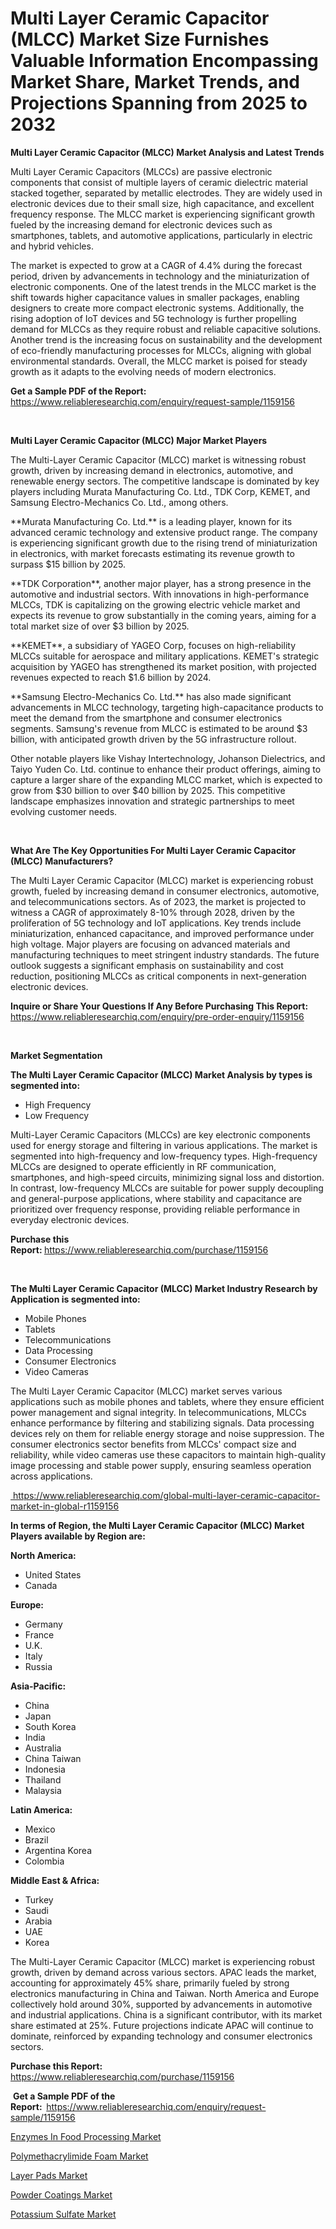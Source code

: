 <p><h1>Multi Layer Ceramic Capacitor (MLCC) Market Size Furnishes Valuable Information Encompassing Market Share, Market Trends, and Projections Spanning from 2025 to 2032</h1></p><p><strong>Multi Layer Ceramic Capacitor (MLCC) Market Analysis and Latest Trends</strong></p>
<p><p>Multi Layer Ceramic Capacitors (MLCCs) are passive electronic components that consist of multiple layers of ceramic dielectric material stacked together, separated by metallic electrodes. They are widely used in electronic devices due to their small size, high capacitance, and excellent frequency response. The MLCC market is experiencing significant growth fueled by the increasing demand for electronic devices such as smartphones, tablets, and automotive applications, particularly in electric and hybrid vehicles.</p><p>The market is expected to grow at a CAGR of 4.4% during the forecast period, driven by advancements in technology and the miniaturization of electronic components. One of the latest trends in the MLCC market is the shift towards higher capacitance values in smaller packages, enabling designers to create more compact electronic systems. Additionally, the rising adoption of IoT devices and 5G technology is further propelling demand for MLCCs as they require robust and reliable capacitive solutions. Another trend is the increasing focus on sustainability and the development of eco-friendly manufacturing processes for MLCCs, aligning with global environmental standards. Overall, the MLCC market is poised for steady growth as it adapts to the evolving needs of modern electronics.</p></p>
<p><strong>Get a Sample PDF of the Report:&nbsp;</strong> <a href="https://www.reliableresearchiq.com/enquiry/request-sample/1159156?utm_campaign=2309&utm_medium=2&utm_source=Github&utm_content=ia&utm_term=12022025&utm_id=multi-layer-ceramic-capacitor-mlcc">https://www.reliableresearchiq.com/enquiry/request-sample/1159156</a></p>
<p>&nbsp;</p>
<p><strong>Multi Layer Ceramic Capacitor (MLCC) Major Market Players</strong></p>
<p><p>The Multi-Layer Ceramic Capacitor (MLCC) market is witnessing robust growth, driven by increasing demand in electronics, automotive, and renewable energy sectors. The competitive landscape is dominated by key players including Murata Manufacturing Co. Ltd., TDK Corp, KEMET, and Samsung Electro-Mechanics Co. Ltd., among others.</p><p>**Murata Manufacturing Co. Ltd.** is a leading player, known for its advanced ceramic technology and extensive product range. The company is experiencing significant growth due to the rising trend of miniaturization in electronics, with market forecasts estimating its revenue growth to surpass $15 billion by 2025.</p><p>**TDK Corporation**, another major player, has a strong presence in the automotive and industrial sectors. With innovations in high-performance MLCCs, TDK is capitalizing on the growing electric vehicle market and expects its revenue to grow substantially in the coming years, aiming for a total market size of over $3 billion by 2025.</p><p>**KEMET**, a subsidiary of YAGEO Corp, focuses on high-reliability MLCCs suitable for aerospace and military applications. KEMET's strategic acquisition by YAGEO has strengthened its market position, with projected revenues expected to reach $1.6 billion by 2024.</p><p>**Samsung Electro-Mechanics Co. Ltd.** has also made significant advancements in MLCC technology, targeting high-capacitance products to meet the demand from the smartphone and consumer electronics segments. Samsung's revenue from MLCC is estimated to be around $3 billion, with anticipated growth driven by the 5G infrastructure rollout.</p><p>Other notable players like Vishay Intertechnology, Johanson Dielectrics, and Taiyo Yuden Co. Ltd. continue to enhance their product offerings, aiming to capture a larger share of the expanding MLCC market, which is expected to grow from $30 billion to over $40 billion by 2025. This competitive landscape emphasizes innovation and strategic partnerships to meet evolving customer needs.</p></p>
<p>&nbsp;</p>
<p><strong>What Are The Key Opportunities For Multi Layer Ceramic Capacitor (MLCC) Manufacturers?</strong></p>
<p><p>The Multi Layer Ceramic Capacitor (MLCC) market is experiencing robust growth, fueled by increasing demand in consumer electronics, automotive, and telecommunications sectors. As of 2023, the market is projected to witness a CAGR of approximately 8-10% through 2028, driven by the proliferation of 5G technology and IoT applications. Key trends include miniaturization, enhanced capacitance, and improved performance under high voltage. Major players are focusing on advanced materials and manufacturing techniques to meet stringent industry standards. The future outlook suggests a significant emphasis on sustainability and cost reduction, positioning MLCCs as critical components in next-generation electronic devices.</p></p>
<p><strong>Inquire or Share Your Questions If Any Before Purchasing This Report:</strong> <a href="https://www.reliableresearchiq.com/enquiry/pre-order-enquiry/1159156?utm_campaign=2309&utm_medium=2&utm_source=Github&utm_content=ia&utm_term=12022025&utm_id=multi-layer-ceramic-capacitor-mlcc">https://www.reliableresearchiq.com/enquiry/pre-order-enquiry/1159156</a></p>
<p>&nbsp;</p>
<p><strong>Market Segmentation</strong></p>
<p><strong>The Multi Layer Ceramic Capacitor (MLCC) Market Analysis by types is segmented into:</strong></p>
<p><ul><li>High Frequency</li><li>Low Frequency</li></ul></p>
<p><p>Multi-Layer Ceramic Capacitors (MLCCs) are key electronic components used for energy storage and filtering in various applications. The market is segmented into high-frequency and low-frequency types. High-frequency MLCCs are designed to operate efficiently in RF communication, smartphones, and high-speed circuits, minimizing signal loss and distortion. In contrast, low-frequency MLCCs are suitable for power supply decoupling and general-purpose applications, where stability and capacitance are prioritized over frequency response, providing reliable performance in everyday electronic devices.</p></p>
<p><strong>Purchase this Report:&nbsp;</strong><a href="https://www.reliableresearchiq.com/purchase/1159156?utm_campaign=2309&utm_medium=2&utm_source=Github&utm_content=ia&utm_term=12022025&utm_id=multi-layer-ceramic-capacitor-mlcc">https://www.reliableresearchiq.com/purchase/1159156</a></p>
<p>&nbsp;</p>
<p><strong>The Multi Layer Ceramic Capacitor (MLCC) Market Industry Research by Application is segmented into:</strong></p>
<p><ul><li>Mobile Phones</li><li>Tablets</li><li>Telecommunications</li><li>Data Processing</li><li>Consumer Electronics</li><li>Video Cameras</li></ul></p>
<p><p>The Multi Layer Ceramic Capacitor (MLCC) market serves various applications such as mobile phones and tablets, where they ensure efficient power management and signal integrity. In telecommunications, MLCCs enhance performance by filtering and stabilizing signals. Data processing devices rely on them for reliable energy storage and noise suppression. The consumer electronics sector benefits from MLCCs' compact size and reliability, while video cameras use these capacitors to maintain high-quality image processing and stable power supply, ensuring seamless operation across applications.</p></p>
<p><a href="https://www.reliableresearchiq.com/global-multi-layer-ceramic-capacitor-market-in-global-r1159156?utm_campaign=2309&utm_medium=2&utm_source=Github&utm_content=ia&utm_term=12022025&utm_id=multi-layer-ceramic-capacitor-mlcc">&nbsp;https://www.reliableresearchiq.com/global-multi-layer-ceramic-capacitor-market-in-global-r1159156</a></p>
<p><strong>In terms of Region, the Multi Layer Ceramic Capacitor (MLCC) Market Players available by Region are:</strong></p>
<p>
    <p> <strong> North America: </strong>
        <ul>
            <li>United States</li>
            <li>Canada</li>
        </ul>
        </p> 
    <p> <strong> Europe: </strong>
        <ul>
            <li>Germany</li>
            <li>France</li>
            <li>U.K.</li>
            <li>Italy</li>
            <li>Russia</li>
        </ul>
        </p> 
    <p> <strong> Asia-Pacific: </strong>
        <ul>
            <li>China</li>
            <li>Japan</li>
            <li>South Korea</li>
            <li>India</li>
            <li>Australia</li>
            <li>China Taiwan</li>
            <li>Indonesia</li>
            <li>Thailand</li>
            <li>Malaysia</li>
        </ul>
        </p> 
    <p> <strong> Latin America: </strong>
        <ul>
            <li>Mexico</li>
            <li>Brazil</li>
            <li>Argentina Korea</li>
            <li>Colombia</li>
        </ul>
        </p> 
    <p> <strong> Middle East & Africa: </strong>
        <ul>
            <li>Turkey</li>
            <li>Saudi</li>
            <li>Arabia</li>
            <li>UAE</li>
            <li>Korea</li>
        </ul>
    </p>
    </p>
<p><p>The Multi-Layer Ceramic Capacitor (MLCC) market is experiencing robust growth, driven by demand across various sectors. APAC leads the market, accounting for approximately 45% share, primarily fueled by strong electronics manufacturing in China and Taiwan. North America and Europe collectively hold around 30%, supported by advancements in automotive and industrial applications. China is a significant contributor, with its market share estimated at 25%. Future projections indicate APAC will continue to dominate, reinforced by expanding technology and consumer electronics sectors.</p></p>
<p><strong>Purchase this Report: </strong><a href="https://www.reliableresearchiq.com/purchase/1159156?utm_campaign=2309&utm_medium=2&utm_source=Github&utm_content=ia&utm_term=12022025&utm_id=multi-layer-ceramic-capacitor-mlcc">https://www.reliableresearchiq.com/purchase/1159156</a></p>
<p>&nbsp;<strong>Get a Sample PDF of the Report:&nbsp;&nbsp;</strong><a href="https://www.reliableresearchiq.com/enquiry/request-sample/1159156?utm_campaign=2309&utm_medium=2&utm_source=Github&utm_content=ia&utm_term=12022025&utm_id=multi-layer-ceramic-capacitor-mlcc">https://www.reliableresearchiq.com/enquiry/request-sample/1159156</a></p>
<p><strong></strong></p>
<p><p><a href="https://www.linkedin.com/pulse/enzymes-food-processing-market-trend-analysis-reveals-rapid-tttjc?utm_campaign=2309&utm_medium=2&utm_source=Github&utm_content=ia&utm_term=12022025&utm_id=multi-layer-ceramic-capacitor-mlcc">Enzymes In Food Processing Market</a></p><p><a href="https://www.linkedin.com/pulse/examining-polymethacrylimide-foam-market-globally-latest-trends-q1ecc?utm_campaign=2309&utm_medium=2&utm_source=Github&utm_content=ia&utm_term=12022025&utm_id=multi-layer-ceramic-capacitor-mlcc">Polymethacrylimide Foam Market</a></p><p><a href="https://www.linkedin.com/pulse/global-layer-pads-industry-analysis-share-growth-trends-forecast-8oloe?utm_campaign=2309&utm_medium=2&utm_source=Github&utm_content=ia&utm_term=12022025&utm_id=multi-layer-ceramic-capacitor-mlcc">Layer Pads Market</a></p><p><a href="https://www.linkedin.com/pulse/powder-coatings-market-report-company-profiles-share-myzsf?utm_campaign=2309&utm_medium=2&utm_source=Github&utm_content=ia&utm_term=12022025&utm_id=multi-layer-ceramic-capacitor-mlcc">Powder Coatings Market</a></p><p><a href="https://www.linkedin.com/pulse/scope-trends-potassium-sulfate-market-latest-dynamics-future-predictions-irzbc?utm_campaign=2309&utm_medium=2&utm_source=Github&utm_content=ia&utm_term=12022025&utm_id=multi-layer-ceramic-capacitor-mlcc">Potassium Sulfate Market</a></p></p>